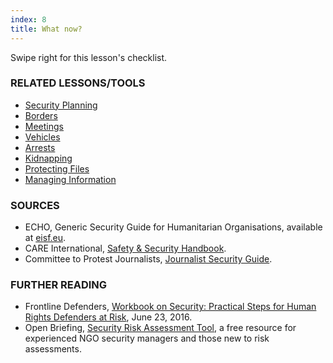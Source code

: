 ```yaml
---
index: 8
title: What now?
---
```

Swipe right for this lesson's checklist.

### RELATED LESSONS/TOOLS

*   [Security Planning](umbrella://assess-your-risk/security-planning)
*   [Borders](umbrella://travel/borders)
*   [Meetings](umbrella://operations/meetings)
*   [Vehicles](umbrella://travel/vehicles)
*   [Arrests](umbrella://operations/arrests)
*   [Kidnapping](umbrella://travel/kidnapping)
*   [Protecting Files](umbrella://information/protecting-files)
*   [Managing Information](umbrella://information/managing-information)

### SOURCES

*   ECHO, Generic Security Guide for Humanitarian Organisations, available at [eisf.eu](https://www.eisf.eu/library/generic-security-guide-for-humanitarian-organisations/).
*   CARE International, [Safety & Security Handbook](https://www.eisf.eu/wp-content/uploads/2014/09/0614-Macpherson-2004-CARE-International-Safety-and-Security-Handbook.pdf).
*   Committee to Protest Journalists, [Journalist Security Guide](https://cpj.org/reports/2012/04/journalist-security-guide.php).

### FURTHER READING

*   Frontline Defenders, [Workbook on Security: Practical Steps for Human Rights Defenders at Risk](https://www.frontlinedefenders.org/en/resource-publication/workbook-security-practical-steps-human-rights-defenders-risk), June 23, 2016.  
* Open Briefing, [Security Risk Assessment Tool](https://www.openbriefing.org/resources/security-risk-assessment-tool/), a free resource for experienced NGO security managers and those new to risk assessments.